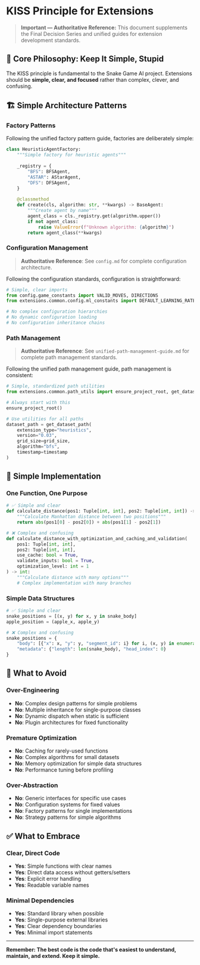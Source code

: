 # KISS Principle for Extensions

> **Important — Authoritative Reference:** This document supplements the Final Decision Series and unified guides for extension development standards.

## 🎯 **Core Philosophy: Keep It Simple, Stupid**

The KISS principle is fundamental to the Snake Game AI project. Extensions should be **simple, clear, and focused** rather than complex, clever, and confusing.

## 🏗️ **Simple Architecture Patterns**

### **Factory Patterns**

Following the unified factory pattern guide, factories are deliberately simple:

```python
class HeuristicAgentFactory:
    """Simple factory for heuristic agents"""
    
    _registry = {
        "BFS": BFSAgent,
        "ASTAR": AStarAgent,
        "DFS": DFSAgent,
    }
    
    @classmethod
    def create(cls, algorithm: str, **kwargs) -> BaseAgent:
        """Create agent by name"""
        agent_class = cls._registry.get(algorithm.upper())
        if not agent_class:
            raise ValueError(f"Unknown algorithm: {algorithm}")
        return agent_class(**kwargs)
```

### **Configuration Management**
> **Authoritative Reference**: See `config.md` for complete configuration architecture.

Following the configuration standards, configuration is straightforward:

```python
# Simple, clear imports
from config.game_constants import VALID_MOVES, DIRECTIONS
from extensions.common.config.ml_constants import DEFAULT_LEARNING_RATE

# No complex configuration hierarchies
# No dynamic configuration loading
# No configuration inheritance chains
```

### **Path Management**
> **Authoritative Reference**: See `unified-path-management-guide.md` for complete path management standards.

Following the unified path management guide, path management is consistent:

```python
# Simple, standardized path utilities
from extensions.common.path_utils import ensure_project_root, get_dataset_path

# Always start with this
ensure_project_root()

# Use utilities for all paths
dataset_path = get_dataset_path(
    extension_type="heuristics",
    version="0.03",
    grid_size=grid_size,
    algorithm="bfs",
    timestamp=timestamp
)
```


## 🔧 **Simple Implementation**

### **One Function, One Purpose**
```python
# ✅ Simple and clear
def calculate_distance(pos1: Tuple[int, int], pos2: Tuple[int, int]) -> int:
    """Calculate Manhattan distance between two positions"""
    return abs(pos1[0] - pos2[0]) + abs(pos1[1] - pos2[1])

# ❌ Complex and confusing
def calculate_distance_with_optimization_and_caching_and_validation(
    pos1: Tuple[int, int], 
    pos2: Tuple[int, int],
    use_cache: bool = True,
    validate_inputs: bool = True,
    optimization_level: int = 1
) -> int:
    """Calculate distance with many options"""
    # Complex implementation with many branches
```

### **Simple Data Structures**
```python
# ✅ Simple and clear
snake_positions = [(x, y) for x, y in snake_body]
apple_position = (apple_x, apple_y)

# ❌ Complex and confusing
snake_positions = {
    "body": [{"x": x, "y": y, "segment_id": i} for i, (x, y) in enumerate(snake_body)],
    "metadata": {"length": len(snake_body), "head_index": 0}
}
```

## 🚫 **What to Avoid**

### **Over-Engineering**
- **No**: Complex design patterns for simple problems
- **No**: Multiple inheritance for single-purpose classes
- **No**: Dynamic dispatch when static is sufficient
- **No**: Plugin architectures for fixed functionality

### **Premature Optimization**
- **No**: Caching for rarely-used functions
- **No**: Complex algorithms for small datasets
- **No**: Memory optimization for simple data structures
- **No**: Performance tuning before profiling

### **Over-Abstraction**
- **No**: Generic interfaces for specific use cases
- **No**: Configuration systems for fixed values
- **No**: Factory patterns for single implementations
- **No**: Strategy patterns for simple algorithms

## ✅ **What to Embrace**

### **Clear, Direct Code**
- **Yes**: Simple functions with clear names
- **Yes**: Direct data access without getters/setters
- **Yes**: Explicit error handling
- **Yes**: Readable variable names

### **Minimal Dependencies**
- **Yes**: Standard library when possible
- **Yes**: Single-purpose external libraries
- **Yes**: Clear dependency boundaries
- **Yes**: Minimal import statements

---

**Remember: The best code is the code that's easiest to understand, maintain, and extend. Keep it simple.**
